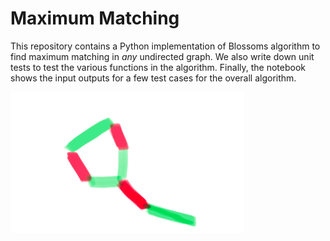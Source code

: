 # Maximum Matching

This repository contains a Python implementation of Blossoms algorithm to find maximum matching in *any* undirected graph. We also write down unit tests to test the various functions in the algorithm. Finally, the notebook shows the input outputs for a few test cases for the overall algorithm.


![Blossom!](a_blossom.png)







